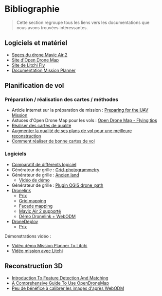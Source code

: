 # Bibliographie

> Cette section regroupe tous les liens vers les documentations que nous avons trouvées intéressantes.


## Logiciels et matériel

- [Specs du drone Mavic Air 2](https://www.dji.com/mavic-air-2/specs)
- [Site d'Open Drone Map](https://opendronemap.org/)
- [Site de Litchi Fly](https://flylitchi.com/)
- [Documentation Mission Planner](https://ardupilot.org/planner/docs/mission-planner-overview.html)

## Planification de vol

### Préparation / réalisation des cartes / méthodes

- Article internet sur la préparation de mission : [Preparing for the UAV Mission](https://uav-guidelines.openaerialmap.org/pages/07-preparing-for-the-uav-mission/)
- Astuces d'Open Drone Map pour les vols : [Open Drone Map - Flying tips](https://docs.opendronemap.org/flying/)
- [Réaliser des cartes de qualité](https://help.dronedeploy.com/hc/en-us/articles/1500004964282-Making-Successful-Maps)
- [Augmenter la qualité de ses plans de vol pour une meilleure reconstruction](https://www.hammermissions.com/post/quality-drone-maps-and-3d-models)
- [Comment réaliser de bonne cartes de vol](https://civiltracker.xyz/how-to-make-great-drone-maps/)

### Logiciels

- [Comparatif de différents logiciel](https://geonadir.com/what-is-the-best-desktop-drone-mapping-software/)
- Générateur de grille : [Grid-photogrammetry](https://afbayonac.github.io/grid-photogrammetry/)
- Générateur de grille : [Ancien land](https://ancient.land/)
    - [Vidéo de démo](https://www.youtube.com/watch?v=8NN9ETHamwY&ab_channel=JamesDeRose)
- Générateur de grille : [Plugin QGIS drone_path](https://plugins.qgis.org/plugins/drone_path/)
- [Dronelink](https://www.dronelink.com/)
    - [Prix](https://app.dronelink.com/pricing)
    - [Grid mapping](https://support.dronelink.com/hc/en-us/articles/4405635351315)
    - [Facade mapping](https://support.dronelink.com/hc/en-us/articles/4411563374099)
    - [Mavic Air 2 supporté](https://support.dronelink.com/hc/en-us/articles/360025829933-What-are-the-system-requirements-Supported-drones-and-devices-)
    - [Démo Dronelink + WebODM](https://webodm.net/dronelink)
- [DroneDeploy](https://www.dronedeploy.com/)
    - [Prix](https://www.dronedeploy.com/pricing.html)

Démonstrations vidéo :
- [Vidéo démo Mission Planner To Litchi](https://www.youtube.com/watch?v=Vdxp_iXCcys&ab_channel=Taranis)
- [Vidéo mission avec Litchi](https://www.youtube.com/watch?v=mn8U-YJe1xY&ab_channel=WindsweptRobert)

## Reconstruction 3D
- [Introduction To Feature Detection And Matching](https://medium.com/data-breach/introduction-to-feature-detection-and-matching-65e27179885d)
- [A Comprehensive Guide To Use OpenDroneMap](https://odmbook.com/)
- [Peu de bénéfice à calibrer les images d'après WebODM](https://github.com/OpenDroneMap/WebODM/issues/340)